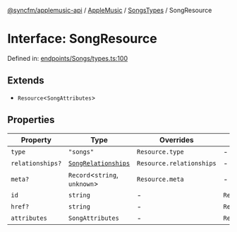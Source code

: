 [@syncfm/applemusic-api](../../../../../../globals.md) / [AppleMusic](../../../index.md) / [SongsTypes](../index.md) / SongResource

# Interface: SongResource

Defined in: [endpoints/Songs/types.ts:100](https://github.com/sync-fm/applemusic-api/blob/9471caba6a6b5bc92263ffc6e5d9c04672ec1f7f/src/endpoints/Songs/types.ts#L100)

## Extends

- `Resource`\<`SongAttributes`\>

## Properties

| Property | Type | Overrides | Inherited from | Defined in |
| ------ | ------ | ------ | ------ | ------ |
| <a id="type"></a> `type` | `"songs"` | `Resource.type` | - | [endpoints/Songs/types.ts:101](https://github.com/sync-fm/applemusic-api/blob/9471caba6a6b5bc92263ffc6e5d9c04672ec1f7f/src/endpoints/Songs/types.ts#L101) |
| <a id="relationships"></a> `relationships?` | [`SongRelationships`](SongRelationships.md) | `Resource.relationships` | - | [endpoints/Songs/types.ts:102](https://github.com/sync-fm/applemusic-api/blob/9471caba6a6b5bc92263ffc6e5d9c04672ec1f7f/src/endpoints/Songs/types.ts#L102) |
| <a id="meta"></a> `meta?` | `Record`\<`string`, `unknown`\> | `Resource.meta` | - | [endpoints/Songs/types.ts:103](https://github.com/sync-fm/applemusic-api/blob/9471caba6a6b5bc92263ffc6e5d9c04672ec1f7f/src/endpoints/Songs/types.ts#L103) |
| <a id="id"></a> `id` | `string` | - | `Resource.id` | [types/SharedResourceTypes.ts:60](https://github.com/sync-fm/applemusic-api/blob/9471caba6a6b5bc92263ffc6e5d9c04672ec1f7f/src/types/SharedResourceTypes.ts#L60) |
| <a id="href"></a> `href?` | `string` | - | `Resource.href` | [types/SharedResourceTypes.ts:62](https://github.com/sync-fm/applemusic-api/blob/9471caba6a6b5bc92263ffc6e5d9c04672ec1f7f/src/types/SharedResourceTypes.ts#L62) |
| <a id="attributes"></a> `attributes` | `SongAttributes` | - | `Resource.attributes` | [types/SharedResourceTypes.ts:63](https://github.com/sync-fm/applemusic-api/blob/9471caba6a6b5bc92263ffc6e5d9c04672ec1f7f/src/types/SharedResourceTypes.ts#L63) |

